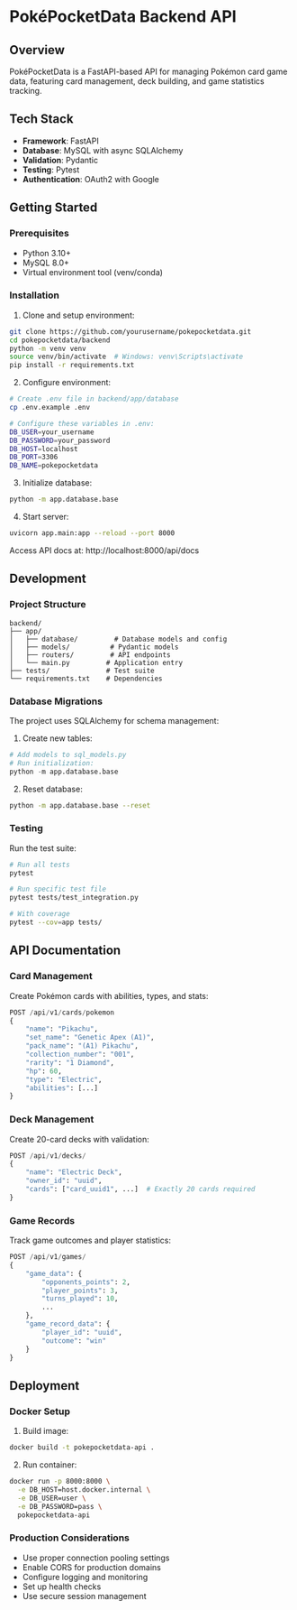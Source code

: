 # PokéPocketData Backend API

## Overview

PokéPocketData is a FastAPI-based API for managing Pokémon card game data, featuring card management, deck building, and game statistics tracking.

## Tech Stack

- **Framework**: FastAPI
- **Database**: MySQL with async SQLAlchemy
- **Validation**: Pydantic
- **Testing**: Pytest
- **Authentication**: OAuth2 with Google

## Getting Started

### Prerequisites

- Python 3.10+
- MySQL 8.0+
- Virtual environment tool (venv/conda)

### Installation

1. Clone and setup environment:
```bash
git clone https://github.com/yourusername/pokepocketdata.git
cd pokepocketdata/backend
python -m venv venv
source venv/bin/activate  # Windows: venv\Scripts\activate
pip install -r requirements.txt
```

2. Configure environment:
```bash
# Create .env file in backend/app/database
cp .env.example .env

# Configure these variables in .env:
DB_USER=your_username
DB_PASSWORD=your_password
DB_HOST=localhost
DB_PORT=3306
DB_NAME=pokepocketdata
```

3. Initialize database:
```bash
python -m app.database.base
```

4. Start server:
```bash
uvicorn app.main:app --reload --port 8000
```

Access API docs at: http://localhost:8000/api/docs

## Development

### Project Structure
```
backend/
├── app/
│   ├── database/         # Database models and config
│   ├── models/          # Pydantic models
│   ├── routers/         # API endpoints
│   └── main.py         # Application entry
├── tests/              # Test suite
└── requirements.txt    # Dependencies
```

### Database Migrations

The project uses SQLAlchemy for schema management:

1. Create new tables:
```python
# Add models to sql_models.py
# Run initialization:
python -m app.database.base
```

2. Reset database:
```bash
python -m app.database.base --reset
```

### Testing

Run the test suite:
```bash
# Run all tests
pytest

# Run specific test file
pytest tests/test_integration.py

# With coverage
pytest --cov=app tests/
```

## API Documentation

### Card Management

Create Pokémon cards with abilities, types, and stats:
```python
POST /api/v1/cards/pokemon
{
    "name": "Pikachu",
    "set_name": "Genetic Apex (A1)",
    "pack_name": "(A1) Pikachu",
    "collection_number": "001",
    "rarity": "1 Diamond",
    "hp": 60,
    "type": "Electric",
    "abilities": [...]
}
```

### Deck Management

Create 20-card decks with validation:
```python
POST /api/v1/decks/
{
    "name": "Electric Deck",
    "owner_id": "uuid",
    "cards": ["card_uuid1", ...]  # Exactly 20 cards required
}
```

### Game Records

Track game outcomes and player statistics:
```python
POST /api/v1/games/
{
    "game_data": {
        "opponents_points": 2,
        "player_points": 3,
        "turns_played": 10,
        ...
    },
    "game_record_data": {
        "player_id": "uuid",
        "outcome": "win"
    }
}
```

## Deployment

### Docker Setup

1. Build image:
```bash
docker build -t pokepocketdata-api .
```

2. Run container:
```bash
docker run -p 8000:8000 \
  -e DB_HOST=host.docker.internal \
  -e DB_USER=user \
  -e DB_PASSWORD=pass \
  pokepocketdata-api
```

### Production Considerations

- Use proper connection pooling settings
- Enable CORS for production domains
- Configure logging and monitoring
- Set up health checks
- Use secure session management